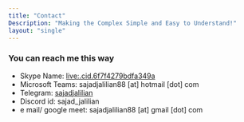```yaml
---
title: "Contact"
Description: "Making the Complex Simple and Easy to Understand!"
layout: "single"
---
```


### You can reach me this way

- Skype Name: [live:.cid.6f7f4279bdfa349a](https://join.skype.com/invite/N53jlo9oP3vK)
- Microsoft Teams: sajadjalilian88 [at] hotmail [dot] com
- Telegram: [sajadjalilian](https://t.me/sajadjalilian)
- Discord id: sajad_jalilian
- e mail/ google meet: sajadjalilian88 [at] gmail [dot] com
